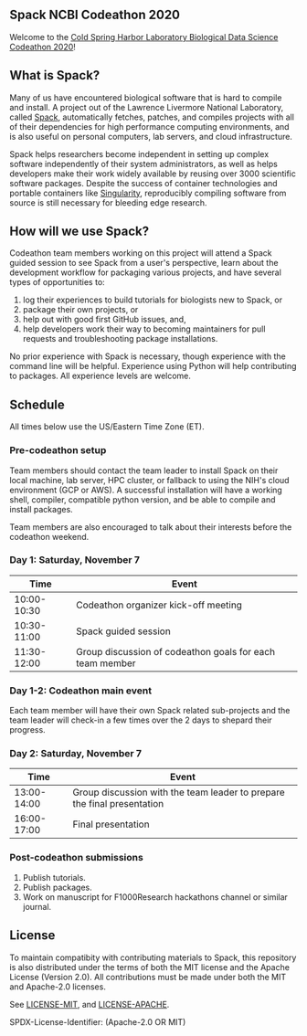 Spack NCBI Codeathon 2020
-------------------------

Welcome to the [Cold Spring Harbor Laboratory Biological Data Science Codeathon
2020](https://datascience.nih.gov/news/cold-spring-harbor-laboratory-biological-data-science-codeathon)!

What is Spack?
--------------

Many of us have encountered biological software that is hard to compile and
install.  A project out of the Lawrence Livermore National Laboratory, called
[Spack](https://spack.io/), automatically fetches, patches, and compiles
projects with all of their dependencies for high performance computing
environments, and is also useful on personal computers, lab servers, and cloud
infrastructure.

Spack helps researchers become independent in setting up complex software
independently of their system administrators, as well as helps developers make
their work widely available by reusing over 3000 scientific software packages.
Despite the success of container technologies and portable containers like
[Singularity](https://sylabs.io/singularity/), reproducibly compiling software
from source is still necessary for bleeding edge research.

How will we use Spack?
----------------------

Codeathon team members working on this project will attend a Spack guided
session to see Spack from a user's perspective, learn about the development
workflow for packaging various projects, and have several types of
opportunities to:

1. log their experiences to build tutorials for biologists new to Spack, or
2. package their own projects, or
3. help out with good first GitHub issues, and,
4. help developers work their way to becoming maintainers for pull requests and
   troubleshooting package installations.

No prior experience with Spack is necessary, though experience with the command
line will be helpful.  Experience using Python will help contributing to
packages.  All experience levels are welcome.

Schedule
--------

All times below use the US/Eastern Time Zone (ET).

### Pre-codeathon setup

Team members should contact the team leader to install Spack on their local
machine, lab server, HPC cluster, or fallback to using the NIH's cloud
environment (GCP or AWS).  A successful installation will have a working shell,
compiler, compatible python version, and be able to compile and install
packages.

Team members are also encouraged to talk about their interests before the
codeathon weekend.

### Day 1: Saturday, November 7

Time | Event
-|-
10:00-10:30 | Codeathon organizer kick-off meeting
10:30-11:00 | Spack guided session
11:30-12:00 | Group discussion of codeathon goals for each team member

### Day 1-2: Codeathon main event

Each team member will have their own Spack related sub-projects and the team
leader will check-in a few times over the 2 days to shepard their progress.

### Day 2: Saturday, November 7

Time | Event
-|-
13:00-14:00 | Group discussion with the team leader to prepare the final presentation
16:00-17:00 | Final presentation

### Post-codeathon submissions

1. Publish tutorials.
2. Publish packages.
3. Work on manuscript for F1000Research hackathons channel or similar journal.

License
-------

To maintain compatibity with contributing materials to Spack, this repository
is also distributed under the terms of both the MIT license and the Apache
License (Version 2.0).  All contributions must be made under both the MIT and
Apache-2.0 licenses.

See [LICENSE-MIT](https://github.com/spack/spack/blob/develop/LICENSE-MIT), and
[LICENSE-APACHE](https://github.com/spack/spack/blob/develop/LICENSE-APACHE).

SPDX-License-Identifier: (Apache-2.0 OR MIT)
